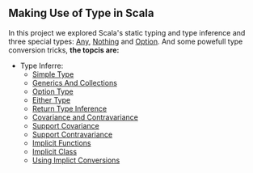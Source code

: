Making Use of Type in Scala
---------------------------------
In this project we explored Scala's static typing and type inference and three special types: [Any](http://www.scala-lang.org/api/2.12.x/scala/Any.html), [Nothing](http://www.scala-lang.org/api/2.12.x/scala/Nothing.html) and [Option](http://www.scala-lang.org/api/2.12.x/scala/Option.html). And some powefull type conversion tricks,  **the topcis are:**

 * Type Inferre:
    * [Simple Type](https://github.com/robsonoduarte/learn-scala/blob/master/pragmatic-scala/making-use-of-types/src/main/scala/br/com/mystudies/scala/types/TypeInferenceSimpleType.scala)
    * [Generics And Collections](https://github.com/robsonoduarte/learn-scala/blob/master/pragmatic-scala/making-use-of-types/src/main/scala/br/com/mystudies/scala/types/TypeInferenceGenericCollections.scala)
    * [Option Type](https://github.com/robsonoduarte/learn-scala/blob/master/pragmatic-scala/making-use-of-types/src/main/scala/br/com/mystudies/scala/types/OptionType.scala)
    * [Either Type](https://github.com/robsonoduarte/learn-scala/blob/master/pragmatic-scala/making-use-of-types/src/main/scala/br/com/mystudies/scala/types/EitherType.scala)
    * [Return Type Inference](https://github.com/robsonoduarte/learn-scala/blob/master/pragmatic-scala/making-use-of-types/src/main/scala/br/com/mystudies/scala/types/ReturnTypeInference.scala)
    * [Covariance and Contravariance](https://github.com/robsonoduarte/learn-scala/blob/master/pragmatic-scala/making-use-of-types/src/main/scala/br/com/mystudies/scala/types/CovarianceContravariance.scala)
    * [Support Covariance](https://github.com/robsonoduarte/learn-scala/blob/master/pragmatic-scala/making-use-of-types/src/main/scala/br/com/mystudies/scala/types/SupportCovariance.scala)
    * [Support Contravariance](https://github.com/robsonoduarte/learn-scala/blob/master/pragmatic-scala/making-use-of-types/src/main/scala/br/com/mystudies/scala/types/SupportContravariance.scala)
    * [Implicit Functions](https://github.com/robsonoduarte/learn-scala/blob/master/pragmatic-scala/making-use-of-types/src/main/scala/br/com/mystudies/scala/types/ImplicitFunctions.scala)
    * [Implicit Class](https://github.com/robsonoduarte/learn-scala/blob/master/pragmatic-scala/making-use-of-types/src/main/scala/br/com/mystudies/scala/types/ImplicitClass.scala)
    * [Using Implict Conversions](https://github.com/robsonoduarte/learn-scala/blob/master/pragmatic-scala/making-use-of-types/src/main/scala/br/com/mystudies/scala/types/ImplicitConversions.scala)

